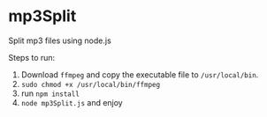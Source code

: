 # mp3Split
Split mp3 files using node.js

Steps to run:

1. Download `ffmpeg` and copy the executable file to `/usr/local/bin`.
2. `sudo chmod +x /usr/local/bin/ffmpeg`
3. run `npm install`
4. `node mp3Split.js` and enjoy
